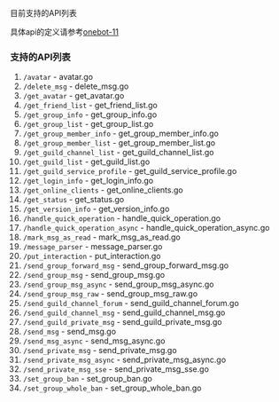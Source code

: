 目前支持的API列表

具体api的定义请参考[onebot-11](https://github.com/botuniverse/onebot-11)

### 支持的API列表

1. `/avatar` - avatar.go
2. `/delete_msg` - delete_msg.go
3. `/get_avatar` - get_avatar.go
4. `/get_friend_list` - get_friend_list.go
5. `/get_group_info` - get_group_info.go
6. `/get_group_list` - get_group_list.go
7. `/get_group_member_info` - get_group_member_info.go
8. `/get_group_member_list` - get_group_member_list.go
9. `/get_guild_channel_list` - get_guild_channel_list.go
10. `/get_guild_list` - get_guild_list.go
11. `/get_guild_service_profile` - get_guild_service_profile.go
12. `/get_login_info` - get_login_info.go
13. `/get_online_clients` - get_online_clients.go
14. `/get_status` - get_status.go
15. `/get_version_info` - get_version_info.go
16. `/handle_quick_operation` - handle_quick_operation.go
17. `/handle_quick_operation_async` - handle_quick_operation_async.go
18. `/mark_msg_as_read` - mark_msg_as_read.go
19. `/message_parser` - message_parser.go
20. `/put_interaction` - put_interaction.go
21. `/send_group_forward_msg` - send_group_forward_msg.go
22. `/send_group_msg` - send_group_msg.go
23. `/send_group_msg_async` - send_group_msg_async.go
24. `/send_group_msg_raw` - send_group_msg_raw.go
25. `/send_guild_channel_forum` - send_guild_channel_forum.go
26. `/send_guild_channel_msg` - send_guild_channel_msg.go
27. `/send_guild_private_msg` - send_guild_private_msg.go
28. `/send_msg` - send_msg.go
29. `/send_msg_async` - send_msg_async.go
30. `/send_private_msg` - send_private_msg.go
31. `/send_private_msg_async` - send_private_msg_async.go
32. `/send_private_msg_sse` - send_private_msg_sse.go
33. `/set_group_ban` - set_group_ban.go
34. `/set_group_whole_ban` - set_group_whole_ban.go